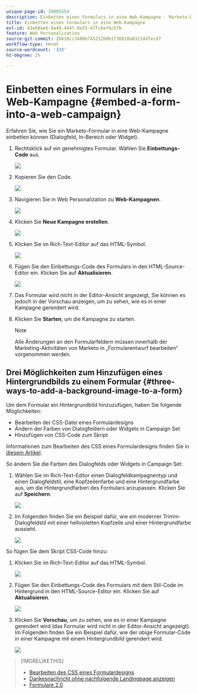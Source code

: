 ```yaml
---
unique-page-id: 10095554
description: Einbetten eines Formulars in eine Web-Kampagne - Marketo-Dokumente - Produktdokumentation
title: Einbetten eines Formulars in eine Web-Kampagne
exl-id: 41e60ae6-9a40-444f-8a55-47fc6ef6c5fb
feature: Web Personalization
source-git-commit: 2b610cc3486b745212b0b1f36018a83214d7ecd7
workflow-type: tm+mt
source-wordcount: '333'
ht-degree: 2%

---
```


# Einbetten eines Formulars in eine Web-Kampagne {#embed-a-form-into-a-web-campaign}

Erfahren Sie, wie Sie ein Marketo-Formular in eine Web-Kampagne einbetten können (Dialogfeld, In-Bereich oder Widget).

1. Rechtsklick auf ein genehmigtes Formular. Wählen Sie **Einbettungs-Code** aus.

   ![](assets/image2015-12-16-10-3a58-3a39.png)

1. Kopieren Sie den Code.

   ![](assets/image2015-12-16-11-3a16-3a24.png)

1. Navigieren Sie in Web Personalization zu **Web-Kampagnen**.

   ![](assets/web-campaigns-hand-7.jpg)

1. Klicken Sie **Neue Kampagne erstellen**.

   ![](assets/create-new-web-campaign-hand-1.jpg)

1. Klicken Sie im Rich-Text-Editor auf das HTML-Symbol.

   ![](assets/five-1.png)

1. Fügen Sie den Einbettungs-Code des Formulars in den HTML-Source-Editor ein. Klicken Sie auf **Aktualisieren**.

   ![](assets/six-1.png)

1. Das Formular wird nicht in der Editor-Ansicht angezeigt, Sie können es jedoch in der Vorschau anzeigen, um zu sehen, wie es in einer Kampagne gerendert wird.

1. Klicken Sie **Starten**, um die Kampagne zu starten.

   >[!NOTE]
   >
   >Alle Änderungen an den Formularfeldern müssen innerhalb der Marketing-Aktivitäten von Marketo in „Formularentwurf bearbeiten“ vorgenommen werden.

## Drei Möglichkeiten zum Hinzufügen eines Hintergrundbilds zu einem Formular {#three-ways-to-add-a-background-image-to-a-form}

Um dem Formular ein Hintergrundbild hinzuzufügen, haben Sie folgende Möglichkeiten:

* Bearbeiten der CSS-Datei eines Formulardesigns
* Ändern der Farben von Dialogfeldern oder Widgets in Campaign Set
* Hinzufügen von CSS-Code zum Skript

Informationen zum Bearbeiten des CSS eines Formulardesigns finden Sie in [diesem Artikel](/help/marketo/product-docs/demand-generation/forms/form-design/edit-the-css-of-a-form-theme.md).

So ändern Sie die Farben des Dialogfelds oder Widgets in Campaign Set:

1. Wählen Sie im Rich-Text-Editor einen Dialogfeldkampagnentyp und einen Dialogfeldstil, eine Kopfzeilenfarbe und eine Hintergrundfarbe aus, um die Hintergrundfarben des Formulars anzupassen. Klicken Sie auf **Speichern**.

   ![](assets/image2015-12-29-18-3a28-3a31.png)

1. Im Folgenden finden Sie ein Beispiel dafür, wie ein moderner Trimm-Dialogfeldstil mit einer hellvioletten Kopfzeile und einer Hintergrundfarbe aussieht.

   ![](assets/image2015-12-29-18-3a27-3a31.png)

So fügen Sie dem Skript CSS-Code hinzu:

1. Klicken Sie im Rich-Text-Editor auf das HTML-Symbol.

   ![](assets/image2015-12-29-17-3a56-3a13.png)

1. Fügen Sie den Einbettungs-Code des Formulars mit dem Stil-Code im Hintergrund in den HTML-Source-Editor ein. Klicken Sie auf **Aktualisieren**.

   ![](assets/image2015-12-29-18-3a1-3a15.png)

1. Klicken Sie **Vorschau**, um zu sehen, wie es in einer Kampagne gerendert wird (das Formular wird nicht in der Editor-Ansicht angezeigt). Im Folgenden finden Sie ein Beispiel dafür, wie der obige Formular-Code in einer Kampagne mit einem Hintergrundbild gerendert wird.

   ![](assets/image2015-12-29-18-3a20-3a35.png)

>[!MORELIKETHIS]
>
>* [Bearbeiten des CSS eines Formulardesigns](/help/marketo/product-docs/demand-generation/forms/form-design/edit-the-css-of-a-form-theme.md)
>* [Dankesnachricht ohne nachfolgende Landingpage anzeigen](https://developers.marketo.com/blog/show-thank-you-message-without-a-follow-up-landing-page/)
>* [Formulare 2.0](https://experienceleague.adobe.com/en/docs/marketo-developer/marketo/javascriptapi/forms-api-reference)
